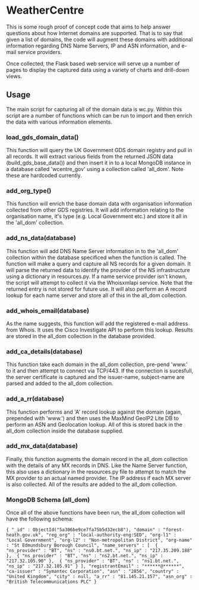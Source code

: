 # WeatherCentre

This is some rough proof of concept code that aims to help answer questions about how Internet domains are supported. That is to say that given a list of domains, the code will augment these domains with additional information regarding DNS Name Servers, IP and ASN information, and e-mail service providers.

Once collected, the Flask based web service will serve up a number of pages to display the captured data using a variety of charts and drill-down views.
## Usage

The main script for capturing all of the domain data is wc.py. Within this script are a number of functions which can be run to import and then enrich the data with various information elements.

### load_gds_domain_data()

This function will query the UK Government GDS domain registry and pull in all records. It will extract various fields from the returned JSON data (build_gds_base_data()) and then insert it in to a local MongoDB instance in a database called 'wcentre_gov' using a collection called 'all_dom'. Note these are hardcoded currently.

### add_org_type()

This function will enrich the base domain data with organisation information collected from other GDS registries. It will add information relating to the organisation name, it's type (e.g. Local Government etc.) and store it all in the 'all_dom' collection.

### add_ns_data(database)

This function will add DNS Name Server information in to the 'all_dom' collection within the database specificed when the function is called. The function will make a query and capture all NS records for a given domain. It will parse the returned data to identify the provider of the NS infrastructure using a dictionary in resources.py. If a name service provider isn't known, the script will attempt to collect it via the Whoisxmlapi service. Note that the returned entry is not stored for future use. It will also perform an A record lookup for each name server and store all of this in the all_dom collection.

### add_whois_email(database)

As the name suggests, this function will add the registered e-mail address from Whois. It uses the Cisco Investigate API to perform this lookup. Results are stored in the all_dom collection in the database provided. 

### add_ca_details(database)

This function take each domain in the all_dom collection, pre-pend 'www.' to it and then attempt to connect via TCP/443. If the connection is sucesfull, the server certificate is captured and the issuer-name, subject-name are parsed and added to the all_dom collection. 

### add_a_rr(database)

This function performs and 'A' record lookup against the domain (again, prepended with 'www.') and then uses the MaxMind GeoIP2 Lite DB to perform an ASN and Geolocation lookup. All of this is stored back in the all_dom collection inside the database supplied. 

### add_mx_data(database)

Finally, this function augments the domain record in the all_dom collection with the details of any MX records in DNS. Like the Name Server function, this also uses a dictionary in the resources.py file to attempt to match the MX provider to an actual named provider. The IP address if each MX server is also collected. All of the results are added to the all_dom collection. 

### MongoDB Schema (all_dom)

Once all of the above functions have been run, the all_dom collection will have the following schema:
>
`{
    "_id" : ObjectId("5a306be9ce7fa75b5d32ecb8"),
    "domain" : "forest-heath.gov.uk",
    "reg_org" : "local-authority-eng:SED",
    "org-l1" : "Local Government",
    "org-l2" : "Non-metropolitan District",
    "org-name" : "St Edmundsbury Borough Council",
    "name_servers" : [ 
        {
            "ns_provider" : "BT",
            "ns" : "ns0.bt.net.",
            "ns_ip" : "217.35.209.188"
        }, 
        {
            "ns_provider" : "BT",
            "ns" : "ns2.bt.net.",
            "ns_ip" : "217.32.105.90"
        }, 
        {
            "ns_provider" : "BT",
            "ns" : "ns1.bt.net.",
            "ns_ip" : "217.32.105.91"
        }
    ],
    "registrantEmail" : "******@******",
    "ca-issuer" : "Symantec Corporation",
    "asn" : "2856",
    "country" : "United Kingdom",
    "city" : null,
    "a_rr" : "81.145.21.157",
    "asn_org" : "British Telecommunications PLC"
}
`
